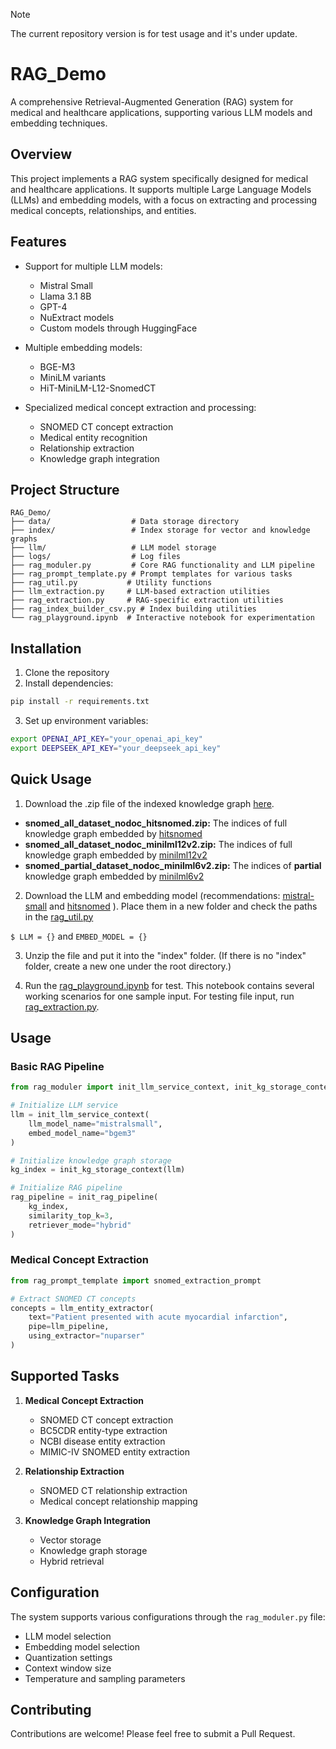 > [!NOTE]
> The current repository version is for test usage and it's under update.


# RAG_Demo

A comprehensive Retrieval-Augmented Generation (RAG) system for medical and healthcare applications, supporting various LLM models and embedding techniques.

## Overview

This project implements a RAG system specifically designed for medical and healthcare applications. It supports multiple Large Language Models (LLMs) and embedding models, with a focus on extracting and processing medical concepts, relationships, and entities.

## Features

- Support for multiple LLM models:
  - Mistral Small
  - Llama 3.1 8B
  - GPT-4
  - NuExtract models
  - Custom models through HuggingFace

- Multiple embedding models:
  - BGE-M3
  - MiniLM variants
  - HiT-MiniLM-L12-SnomedCT

- Specialized medical concept extraction and processing:
  - SNOMED CT concept extraction
  - Medical entity recognition
  - Relationship extraction
  - Knowledge graph integration

## Project Structure

```
RAG_Demo/
├── data/                  # Data storage directory
├── index/                 # Index storage for vector and knowledge graphs
├── llm/                   # LLM model storage
├── logs/                  # Log files
├── rag_moduler.py         # Core RAG functionality and LLM pipeline
├── rag_prompt_template.py # Prompt templates for various tasks
├── rag_util.py           # Utility functions
├── llm_extraction.py     # LLM-based extraction utilities
├── rag_extraction.py     # RAG-specific extraction utilities
├── rag_index_builder_csv.py # Index building utilities
└── rag_playground.ipynb  # Interactive notebook for experimentation
```

## Installation

1. Clone the repository
2. Install dependencies:
```bash
pip install -r requirements.txt
```

3. Set up environment variables:
```bash
export OPENAI_API_KEY="your_openai_api_key"
export DEEPSEEK_API_KEY="your_deepseek_api_key"
```


## Quick Usage

1. Download the .zip file of the indexed knowledge graph [here](https://drive.google.com/drive/folders/1FuU0hpjdNEFad9uB6rIP38F5Qygr7Dme).
- **snomed_all_dataset_nodoc_hitsnomed.zip:** The indices of full knowledge graph embedded by [hitsnomed](https://huggingface.co/Hierarchy-Transformers/HiT-MiniLM-L12-SnomedCT)
- **snomed_all_dataset_nodoc_minilml12v2.zip:** The indices of full knowledge graph embedded by [minilml12v2](https://huggingface.co/sentence-transformers/all-MiniLM-L12-v2)
- **snomed_partial_dataset_nodoc_minilml6v2.zip:** The indices of **partial** knowledge graph embedded by [minilml6v2](https://huggingface.co/sentence-transformers/all-MiniLM-L6-v2)

2. Download the LLM and embedding model (recommendations: [mistral-small](https://huggingface.co/mistralai/Mistral-Small-Instruct-2409) and [hitsnomed](https://huggingface.co/Hierarchy-Transformers/HiT-MiniLM-L12-SnomedCT) ). Place them in a new folder and check the paths in the [rag_util.py](https://github.com/hacid-project/hacid-RAG/blob/master/rag_util.py)

`$ LLM = {}` and 
`EMBED_MODEL = {}`

3. Unzip the file and put it into the "index" folder. (If there is no "index" folder, create a new one under the root directory.)

4. Run the [rag_playground.ipynb](https://github.com/hacid-project/hacid-RAG/blob/master/rag_playground.ipynb) for test. This notebook contains several working scenarios for one sample input. For testing file input, run [rag_extraction.py](https://github.com/hacid-project/hacid-RAG/blob/master/rag_extraction.py).


## Usage

### Basic RAG Pipeline

```python
from rag_moduler import init_llm_service_context, init_kg_storage_context, init_rag_pipeline

# Initialize LLM service
llm = init_llm_service_context(
    llm_model_name="mistralsmall",
    embed_model_name="bgem3"
)

# Initialize knowledge graph storage
kg_index = init_kg_storage_context(llm)

# Initialize RAG pipeline
rag_pipeline = init_rag_pipeline(
    kg_index,
    similarity_top_k=3,
    retriever_mode="hybrid"
)
```

### Medical Concept Extraction

```python
from rag_prompt_template import snomed_extraction_prompt

# Extract SNOMED CT concepts
concepts = llm_entity_extractor(
    text="Patient presented with acute myocardial infarction",
    pipe=llm_pipeline,
    using_extractor="nuparser"
)
```

## Supported Tasks

1. **Medical Concept Extraction**
   - SNOMED CT concept extraction
   - BC5CDR entity-type extraction
   - NCBI disease entity extraction
   - MIMIC-IV SNOMED entity extraction

2. **Relationship Extraction**
   - SNOMED CT relationship extraction
   - Medical concept relationship mapping

3. **Knowledge Graph Integration**
   - Vector storage
   - Knowledge graph storage
   - Hybrid retrieval

## Configuration

The system supports various configurations through the `rag_moduler.py` file:

- LLM model selection
- Embedding model selection
- Quantization settings
- Context window size
- Temperature and sampling parameters

## Contributing

Contributions are welcome! Please feel free to submit a Pull Request.



                
